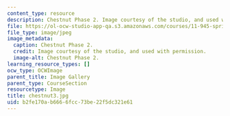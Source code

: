 ```yaml
---
content_type: resource
description: Chestnut Phase 2. Image courtesy of the studio, and used with permission.
file: https://ol-ocw-studio-app-qa.s3.amazonaws.com/courses/11-945-springfield-studio-spring-2004/b2fe170ab6666fcc73be22f5dc321e61_chestnut3.jpg
file_type: image/jpeg
image_metadata:
  caption: Chestnut Phase 2.
  credit: Image courtesy of the studio, and used with permission.
  image-alt: Chestnut Phase 2.
learning_resource_types: []
ocw_type: OCWImage
parent_title: Image Gallery
parent_type: CourseSection
resourcetype: Image
title: chestnut3.jpg
uid: b2fe170a-b666-6fcc-73be-22f5dc321e61
---
```

